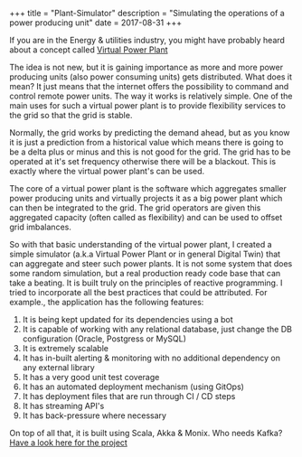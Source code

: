 +++
title = "Plant-Simulator"
description = "Simulating the operations of a power producing unit"
date = 2017-08-31
+++

If you are in the Energy & utilities industry, you might have probably heard about a concept called [Virtual Power Plant](https://en.wikipedia.org/wiki/Virtual_power_plant)

The idea is not new, but it is gaining importance as more and more power producing units (also power consuming units) gets distributed. What does it mean?
It just means that the internet offers the possibility to command and control remote power units. The way it works is relatively simple. One of the main uses
for such a virtual power plant is to provide flexibility services to the grid so that the grid is stable. 

Normally, the grid works by predicting the demand ahead, but as you know it is just a prediction from a historical value which means there is going to be a delta
plus or minus and this is not good for the grid. The grid has to be operated at it's set frequency otherwise there will be a blackout. This is exactly where
the virtual power plant's can be used.

The core of a virtual power plant is the software which aggregates smaller power producing units and virtually projects it as a big power plant which can then be
integrated to the grid. The grid operators are given this aggregated capacity (often called as flexibility) and can be used to offset grid imbalances.

So with that basic understanding of the virtual power plant, I created a simple simulator (a.k.a Virtual Power Plant or in general Digital Twin) that can aggregate and steer such power plants. It is not some system
that does some random simulation, but a real production ready code base that can take a beating. It is built truly on the principles of reactive programming.
I tried to incorporate all the best practices that could be attributed. For example., the application has the following features:

1. It is being kept updated for its dependencies using a bot
2. It is capable of working with any relational database, just change the DB configuration (Oracle, Postgress or MySQL)
3. It is extremely scalable
4. It has in-built alerting & monitoring with no additional dependency on any external library
5. It has a very good unit test coverage
6. It has an automated deployment mechanism (using GitOps)
7. It has deployment files that are run through CI / CD steps
8. It has streaming API's
9. It has back-pressure where necessary

On top of all that, it is built using Scala, Akka & Monix. Who needs Kafka? [Have a look here for the project](https://github.com/joesan/plant-simulator)
